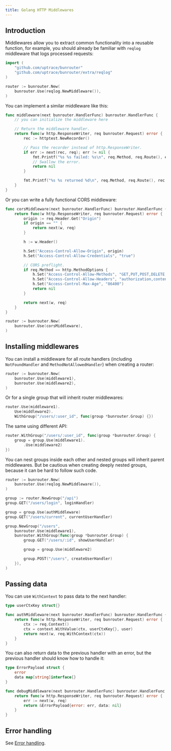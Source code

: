 ```yaml
---
title: Golang HTTP Middlewares
---
```


<CoverImage title="Golang HTTP Middlewares" />

## Introduction

Middlewares allow you to extract common functionality into a reusable function, for example, you
should already be familiar with `reqlog` middleware that logs processed requests:

```go
import (
    "github.com/uptrace/bunrouter"
    "github.com/uptrace/bunrouter/extra/reqlog"
)

router := bunrouter.New(
	bunrouter.Use(reqlog.NewMiddleware()),
)
```

You can implement a similar middleware like this:

```go
func middleware(next bunrouter.HandlerFunc) bunrouter.HandlerFunc {
    // you can initialize the middleware here

    // Return the middleware handler.
    return func(w http.ResponseWriter, req bunrouter.Request) error {
        rec := httptest.NewRecorder()

        // Pass the recorder instead of http.ResponseWriter.
        if err := next(rec, req); err != nil {
            fmt.Printf("%s %s failed: %s\n", req.Method, req.Route(), err)
            // Swallow the error.
            return nil
        }

        fmt.Printf("%s %s returned %d\n", req.Method, req.Route(), rec.Code)
    }
}
```

Or you can write a fully functional CORS middleware:

```go
func corsMiddleware(next bunrouter.HandlerFunc) bunrouter.HandlerFunc {
	return func(w http.ResponseWriter, req bunrouter.Request) error {
		origin := req.Header.Get("Origin")
		if origin == "" {
			return next(w, req)
		}

		h := w.Header()

		h.Set("Access-Control-Allow-Origin", origin)
		h.Set("Access-Control-Allow-Credentials", "true")

		// CORS preflight.
		if req.Method == http.MethodOptions {
			h.Set("Access-Control-Allow-Methods", "GET,PUT,POST,DELETE,HEAD")
			h.Set("Access-Control-Allow-Headers", "authorization,content-type")
			h.Set("Access-Control-Max-Age", "86400")
			return nil
		}

		return next(w, req)
	}
}

router := bunrouter.New(
	bunrouter.Use(corsMiddleware),
)
```

## Installing middlewares

You can install a middleware for all route handlers (including `NotFoundHandler` and
`MethodNotAllowedHandler`) when creating a router:

```go
router := bunrouter.New(
    bunrouter.Use(middleware1),
    bunrouter.Use(middleware2),
)
```

Or for a single group that will inherit router middlewares:

```go
router.Use(middleware1).
    Use(middleware2).
    WithGroup("/users/:user_id", func(group *bunrouter.Group) {})
```

The same using different API:

```go
router.WithGroup("/users/:user_id", func(group *bunrouter.Group) {
    group = group.Use(middleware1).
        .Use(middleware2)
})
```

You can nest groups inside each other and nested groups will inherit parent middlewares. But be
cautious when creating deeply nested groups, because it can be hard to follow such code.

```go
router := bunrouter.New(
    bunrouter.Use(reqlog.NewMiddleware()),
)

group := router.NewGroup("/api")
group.GET("/users/login", loginHandler)

group = group.Use(authMiddleware)
group.GET("/users/current", currentUserHandler)

group.NewGroup("/users",
    bunrouter.Use(middleware1),
    bunrouter.WithGroup(func(group *bunrouter.Group) {
        group.GET("/users/:id", showUserHandler)

        group = group.Use(middleware2)

        group.POST("/users", createUserHandler)
    }),
)
```

## Passing data

You can use `WithContext` to pass data to the next handler:

```go
type userCtxKey struct{}

func authMiddleware(next bunrouter.HandlerFunc) bunrouter.HandlerFunc {
	return func(w http.ResponseWriter, req bunrouter.Request) error {
        ctx := req.Context()
		ctx = context.WithValue(ctx, userCtxKey{}, user)
        return next(w, req.WithContext(ctx))
    }
}
```

You can also return data to the previous handler with an error, but the previous handler should know
how to handle it:

```go
type ErrorPayload struct {
    error
    data map[string]interface{}
}

func debugMiddleware(next bunrouter.HandlerFunc) bunrouter.HandlerFunc {
	return func(w http.ResponseWriter, req bunrouter.Request) error {
        err := next(w, req)
        return &ErrorPayload{error: err, data: nil}
    }
}
```

## Error handling

See [Error handling](error-handling.md).

